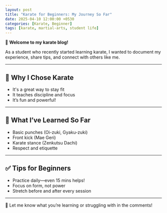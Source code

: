 ```yaml
---
layout: post
title: "Karate for Beginners: My Journey So Far"
date: 2025-04-10 12:00:00 +0530
categories: [Karate, Beginner]
tags: [karate, martial-arts, student life]
---
```


🥋 **Welcome to my karate blog!**

As a student who recently started learning karate, I wanted to document my experience, share tips, and connect with others like me.

---

## 👊 Why I Chose Karate

- It's a great way to stay fit
- It teaches discipline and focus
- It’s fun and powerful!

---

## 🥋 What I’ve Learned So Far

- Basic punches (Oi-zuki, Gyaku-zuki)
- Front kick (Mae Geri)
- Karate stance (Zenkutsu Dachi)
- Respect and etiquette

---

## ✅ Tips for Beginners

- Practice daily—even 15 mins helps!
- Focus on form, not power
- Stretch before and after every session

---

💬 Let me know what you’re learning or struggling with in the comments!
